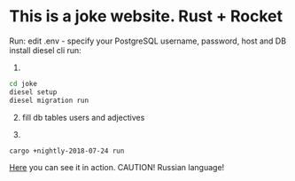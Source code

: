 # This is a joke website. Rust + Rocket
Run:
edit .env - specify your PostgreSQL username, password, host and DB
install diesel cli
run:

1)
``` bash
cd joke
diesel setup
diesel migration run
```
2) fill db tables users and adjectives

3)
``` bash
cargo +nightly-2018-07-24 run
```
[Here](http://130.193.58.61) you can see it in action. CAUTION! Russian language!
